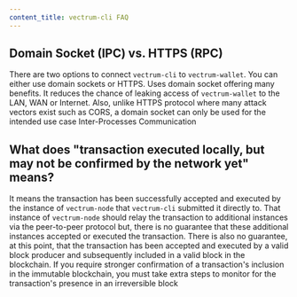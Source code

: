 ```yaml
---
content_title: vectrum-cli FAQ
---
```


## Domain Socket (IPC) vs. HTTPS (RPC)

There are two options to connect `vectrum-cli` to `vectrum-wallet`. You can either use domain sockets or HTTPS. Uses domain socket offering many benefits. It reduces the chance of leaking access of `vectrum-wallet` to the LAN, WAN or Internet. Also, unlike HTTPS protocol where many attack vectors exist such as CORS, a domain socket can only be used for the intended use case Inter-Processes Communication

## What does "transaction executed locally, but may not be confirmed by the network yet" means?

It means the transaction has been successfully accepted and executed by the instance of `vectrum-node` that `vectrum-cli` submitted it directly to. That instance of `vectrum-node` should relay the transaction to additional instances via the peer-to-peer protocol but, there is no guarantee that these additional instances accepted or executed the transaction. There is also no guarantee, at this point, that the transaction has been accepted and executed by a valid block producer and subsequently included in a valid block in the blockchain. If you require stronger confirmation of a transaction's inclusion in the immutable blockchain, you must take extra steps to monitor for the transaction's presence in an irreversible block
